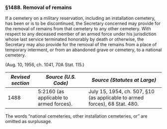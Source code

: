 ### §1488. Removal of remains ###

If a cemetery on a military reservation, including an installation cemetery, has been or is to be discontinued, the Secretary concerned may provide for the removal of remains from that cemetery to any other cemetery. With respect to any deceased member of an armed force under his jurisdiction whose last service terminated honorably by death or otherwise, the Secretary may also provide for the removal of the remains from a place of temporary interment, or from an abandoned grave or cemetery, to a national cemetery.

(Aug. 10, 1956, ch. 1041, 70A Stat. 115.)

|*Revised section*|         *Source (U.S. Code)*          |                       *Source (Statutes at Large)*                       |
|-----------------|---------------------------------------|--------------------------------------------------------------------------|
|      1488       |5:2160 (as applicable to armed forces).|July 15, 1954, ch. 507, §10 (as applicable to armed forces), 68 Stat. 480.|

The words “national cemeteries, other installation cemeteries, or” are omitted as surplusage.